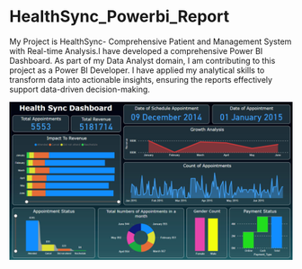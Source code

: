 # HealthSync_Powerbi_Report
My Project is HealthSync- Comprehensive Patient and Management System with Real-time Analysis.I have developed a comprehensive Power BI Dashboard. As part of my Data Analyst domain, I am contributing to this project as a Power BI Developer. I have applied my analytical skills to transform data into actionable insights, ensuring the reports effectively support data-driven decision-making. 

![Alt text](HealthSync_Dashboard.png)
